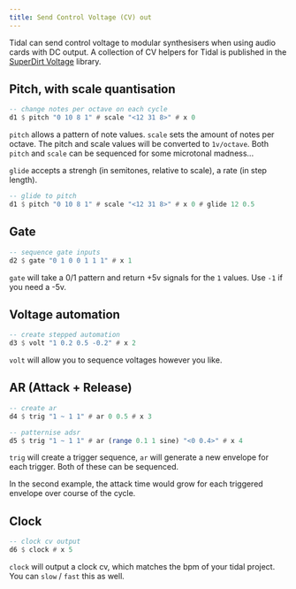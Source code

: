 ```yaml
---
title: Send Control Voltage (CV) out
---
```


Tidal can send control voltage to modular synthesisers when using audio cards with DC output. A collection of CV helpers for Tidal is published in the [SuperDirt Voltage](https://github.com/mashaal/superdirt-voltage) library.

## Pitch, with scale quantisation

```haskell
-- change notes per octave on each cycle
d1 $ pitch "0 10 8 1" # scale "<12 31 8>" # x 0
```

`pitch` allows a pattern of note values. `scale` sets the amount of notes per octave. The pitch and scale values will be converted to `1v/octave`. Both `pitch` and `scale` can be sequenced for some microtonal madness...

`glide` accepts a strengh (in semitones, relative to scale), a rate (in step length).

```haskell
-- glide to pitch
d1 $ pitch "0 10 8 1" # scale "<12 31 8>" # x 0 # glide 12 0.5
```

## Gate

```haskell
-- sequence gate inputs
d2 $ gate "0 1 0 0 1 1 1" # x 1
```

`gate` will take a 0/1 pattern and return +5v signals for the `1` values. Use `-1` if you need a -5v.

## Voltage automation

```haskell
-- create stepped automation
d3 $ volt "1 0.2 0.5 -0.2" # x 2
```

`volt` will allow you to sequence voltages however you like.

## AR (Attack + Release)

```haskell
-- create ar
d4 $ trig "1 ~ 1 1" # ar 0 0.5 # x 3
```

```haskell
-- patternise adsr
d5 $ trig "1 ~ 1 1" # ar (range 0.1 1 sine) "<0 0.4>" # x 4
```

`trig` will create a trigger sequence, `ar` will generate a new envelope for each trigger. Both of these can be sequenced.

In the second example, the attack time would grow for each triggered envelope over course of the cycle.

## Clock

```haskell
-- clock cv output
d6 $ clock # x 5
```

`clock` will output a clock cv, which matches the bpm of your tidal project. You can `slow` / `fast` this as well.
